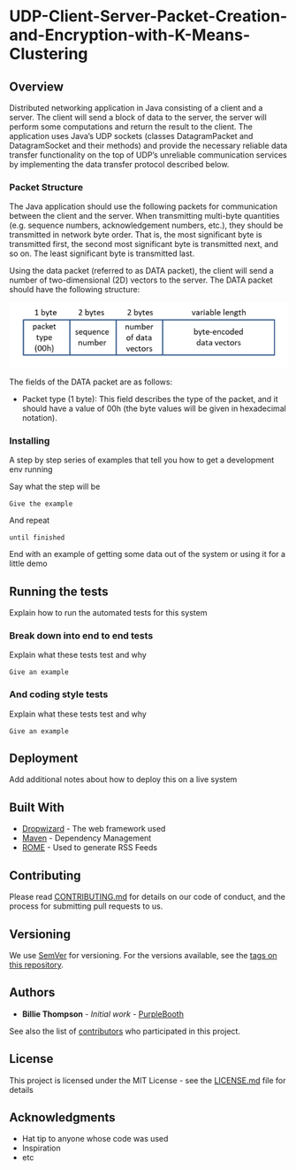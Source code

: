 # UDP-Client-Server-Packet-Creation-and-Encryption-with-K-Means-Clustering

## Overview

Distributed networking application in Java consisting of a client and a server. The client will send a block of data to the 
server, the server will perform some computations and return the result to the client. The application uses Java’s UDP 
sockets (classes DatagramPacket and DatagramSocket and their methods) and provide the necessary reliable data transfer 
functionality on the top of UDP’s unreliable communication services by implementing the data transfer protocol described 
below.

### Packet Structure

The Java application should use the following packets for communication between the client and the
server. When transmitting multi-byte quantities (e.g. sequence numbers, acknowledgement numbers,
etc.), they should be transmitted in network byte order. That is, the most significant byte is transmitted
first, the second most significant byte is transmitted next, and so on. The least significant byte is
transmitted last.

Using the data packet (referred to as DATA packet), the client will send a number of two-dimensional
(2D) vectors to the server. The DATA packet should have the following structure:

![ScreenShot](/images/udp1.png "Packet Structure")

The fields of the DATA packet are as follows:
* Packet type (1 byte): This field describes the type of the packet, and it should have a value of 00h (the byte values 
  will be given in hexadecimal notation).

### Installing

A step by step series of examples that tell you how to get a development env running

Say what the step will be

```
Give the example
```

And repeat

```
until finished
```

End with an example of getting some data out of the system or using it for a little demo

## Running the tests

Explain how to run the automated tests for this system

### Break down into end to end tests

Explain what these tests test and why

```
Give an example
```

### And coding style tests

Explain what these tests test and why

```
Give an example
```

## Deployment

Add additional notes about how to deploy this on a live system

## Built With

* [Dropwizard](http://www.dropwizard.io/1.0.2/docs/) - The web framework used
* [Maven](https://maven.apache.org/) - Dependency Management
* [ROME](https://rometools.github.io/rome/) - Used to generate RSS Feeds

## Contributing

Please read [CONTRIBUTING.md](https://gist.github.com/PurpleBooth/b24679402957c63ec426) for details on our code of conduct, and the process for submitting pull requests to us.

## Versioning

We use [SemVer](http://semver.org/) for versioning. For the versions available, see the [tags on this repository](https://github.com/your/project/tags). 

## Authors

* **Billie Thompson** - *Initial work* - [PurpleBooth](https://github.com/PurpleBooth)

See also the list of [contributors](https://github.com/your/project/contributors) who participated in this project.

## License

This project is licensed under the MIT License - see the [LICENSE.md](LICENSE.md) file for details

## Acknowledgments

* Hat tip to anyone whose code was used
* Inspiration
* etc
